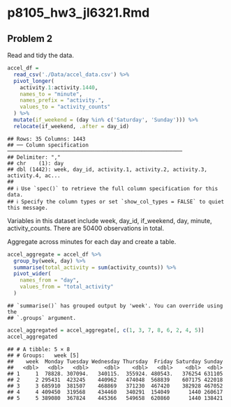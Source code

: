 p8105_hw3_jl6321.Rmd
================

## Problem 2

Read and tidy the data.

``` r
accel_df = 
  read_csv('./Data/accel_data.csv') %>% 
  pivot_longer( 
    activity.1:activity.1440, 
    names_to = "minute", 
    names_prefix = "activity.", 
    values_to = "activity_counts" 
  ) %>% 
  mutate(if_weekend = (day %in% c('Saturday', 'Sunday'))) %>% 
  relocate(if_weekend, .after = day_id)
```

    ## Rows: 35 Columns: 1443
    ## ── Column specification ────────────────────────────────────────────────────────
    ## Delimiter: ","
    ## chr    (1): day
    ## dbl (1442): week, day_id, activity.1, activity.2, activity.3, activity.4, ac...
    ## 
    ## ℹ Use `spec()` to retrieve the full column specification for this data.
    ## ℹ Specify the column types or set `show_col_types = FALSE` to quiet this message.

Variables in this dataset include week, day_id, if_weekend, day, minute,
activity_counts. There are 50400 observations in total.

Aggregate across minutes for each day and create a table.

``` r
accel_aggregate = accel_df %>%
  group_by(week, day) %>%
  summarise(total_activity = sum(activity_counts)) %>%
  pivot_wider(
    names_from = "day",
    values_from = "total_activity"
  ) 
```

    ## `summarise()` has grouped output by 'week'. You can override using the
    ## `.groups` argument.

``` r
accel_aggregated = accel_aggregate[, c(1, 3, 7, 8, 6, 2, 4, 5)]
accel_aggregated
```

    ## # A tibble: 5 × 8
    ## # Groups:   week [5]
    ##    week  Monday Tuesday Wednesday Thursday  Friday Saturday Sunday
    ##   <dbl>   <dbl>   <dbl>     <dbl>    <dbl>   <dbl>    <dbl>  <dbl>
    ## 1     1  78828. 307094.   340115.  355924. 480543.   376254 631105
    ## 2     2 295431  423245    440962   474048  568839    607175 422018
    ## 3     3 685910  381507    468869   371230  467420    382928 467052
    ## 4     4 409450  319568    434460   340291  154049      1440 260617
    ## 5     5 389080  367824    445366   549658  620860      1440 138421
